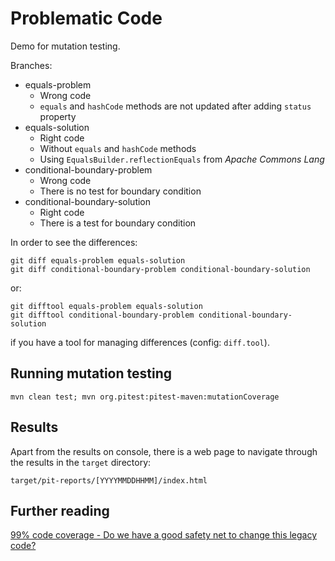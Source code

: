 # Problematic Code

Demo for mutation testing.

Branches:
* equals-problem
    * Wrong code
    * `equals` and `hashCode` methods are not updated after adding `status` property
* equals-solution
    * Right code
    * Without `equals` and `hashCode` methods
    * Using `EqualsBuilder.reflectionEquals` from _Apache Commons Lang_
* conditional-boundary-problem
    * Wrong code
    * There is no test for boundary condition
* conditional-boundary-solution
    * Right code
    * There is a test for boundary condition

In order to see the differences:

```
git diff equals-problem equals-solution
git diff conditional-boundary-problem conditional-boundary-solution
```

or:

```
git difftool equals-problem equals-solution
git difftool conditional-boundary-problem conditional-boundary-solution
```

if you have a tool for managing differences (config: `diff.tool`).

## Running mutation testing

```
mvn clean test; mvn org.pitest:pitest-maven:mutationCoverage
```

## Results

Apart from the results on console, there is a web page to navigate through the results in the `target` directory:

```
target/pit-reports/[YYYYMMDDHHMM]/index.html
``` 

## Further reading

[99% code coverage - Do we have a good safety net to change this legacy code?](https://rachelcarmena.github.io/2017/09/01/do-we-have-a-good-safety-net-to-change-this-legacy-code.html)
